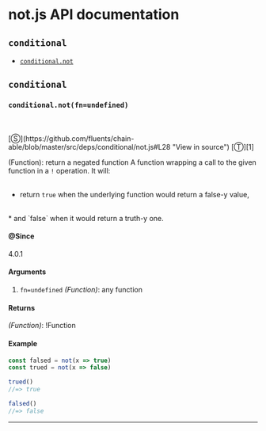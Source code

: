 # not.js API documentation

<!-- div class="toc-container" -->

<!-- div -->

## `conditional`
* <a href="#conditional-prototype-not"  data-meta="not fn undefined"  data-call="not fn undefined"  data-category="Methods"  data-description="Function return a negated function A function wrapping a call to the given function in a operation It will br br return true when the underlying function would return a false y value br and false when it would return a truth y one"  data-name="not"  data-member="conditional"  data-all="meta not fn undefined call not fn undefined category Methods description Function return a negated function nA function wrapping a call to the given function in a operation nIt will br n br n return true when the underlying function would return a false y value n br n and false when it would return a truth y one name not member conditional see notes todos klassProps" >`conditional.not`</a>

<!-- /div -->

<!-- /div -->

<!-- div class="doc-container" -->

<!-- div -->

## `conditional`

<!-- div -->

<h3 id="conditional-prototype-not" data-member="conditional" data-category="Methods" data-name="not"><code>conditional.not(fn=undefined)</code></h3>
<br>
<br>
[&#x24C8;](https://github.com/fluents/chain-able/blob/master/src/deps/conditional/not.js#L28 "View in source") [&#x24C9;][1]

(Function): return a negated function
A function wrapping a call to the given function in a `!` operation.
It will:<br>
<br>
* return `true` when the underlying function would return a false-y value,
<br>
* and `false` when it would return a truth-y one.


#### @Since
4.0.1

#### Arguments
1. `fn=undefined` *(Function)*: any function

#### Returns
*(Function)*: !Function

#### Example
```js
const falsed = not(x => true)
const trued = not(x => false)

trued()
//=> true

falsed()
//=> false

```
---

<!-- /div -->

<!-- /div -->

<!-- /div -->

 [1]: #conditional "Jump back to the TOC."
